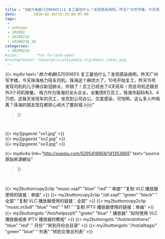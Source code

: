 ```yaml
---
title : "$格力电器(SZ000651)$ 复工最怕什么？发现感染病例。昨天广州写字楼，今天珠海格力班车司机。珠海这个麻烦大了，10号开始复工，昨天15号发现司机的儿子确诊新冠肺炎，炸锅了！员工已经坐了4天班车！而且司机还跟另外3个司机聚餐。 格力作为珠海的龙头企业，全集团8万员工，珠海市起码有3、4万吧，这每天坐班车的员工，坐完到公司办公、交差感染，可怕啊，这么多人咋隔离？珠海的朋友现在都担心闹大了要封城 ￼￼"
date:        2020-02-16T16:15:06-07:00
tags:
 - 
 - unknown
 - 202002
 - 20200216
 - 20200216_16
categories:
 - 20200216
#icon:        "fas fa-lock-open"
#resImgTeaser: teaserpics/wikipedia.org/emacs-jokes.png
---
```


{{< mydiv text="$格力电器(SZ000651)$ 复工最怕什么？发现感染病例。昨天广州写字楼，今天珠海格力班车司机。珠海这个麻烦大了，10号开始复工，昨天15号发现司机的儿子确诊新冠肺炎，炸锅了！员工已经坐了4天班车！而且司机还跟另外3个司机聚餐。 格力作为珠海的龙头企业，全集团8万员工，珠海市起码有3、4万吧，这每天坐班车的员工，坐完到公司办公、交差感染，可怕啊，这么多人咋隔离？珠海的朋友现在都担心闹大了要封城 ￼￼"
>}}
<br>




{{< my2jpgexist "xx1.jpg" >}}<br>
{{< my2jpgexist "xx2.jpg" >}}<br>
{{< my2jpgexist "xx3.jpg" >}}<br>


{{< mydiv4o link="http://xueqiu.com/5295419859/141353665"
text="source 原始來源網址"
>}}


<br>



{{< my2buttoncopy2clip "music.xspf"        "blue"   "red"    " 单曲"  "复制 VLC 播放器使用的链接：单曲" >}} {{< my2buttoncopy2clip "/all.xspf"         "green"  "black"  " 全部"  "复制 VLC 播放器使用的链接：全部" >}} {{< my2buttoncopy2clip "music.m3u8"        "blue"   "red"    " M1 "    "复制 IPTV 播放器使用的链接：单曲" >}} {{< my2buttongoto      "/hot/helpxspf/"    "green"  "blue"   " 播放器" "如何使用 VLC 播放器或者 IPTV 播放器的教程" >}} {{< my2buttongoto      "/hot/endothers/"   "blue"   "red"    " 月份"   "转到月份总目录" >}} {{< my2buttongoto      "/hot/alltags/"     "green"  "blue"   " 列表"   "转到文章总列表" >}} 
